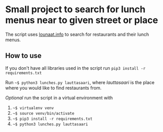# Small project to search for lunch menus near to given street or place
The script uses [lounaat.info](https://lounaat.info) to search for restaurants and their lunch menus.

## How to use
If you don't have all libraries used in the script run ```pip3 install -r requirements.txt```

Run ```~$ python3 lunches.py lauttasaari```, where _lauttasaari_ is the place where you would like to find restaurants from.

_Optional_ run the script in a virtual environment with
  1. ```~$ virtualenv venv```
  2. ```~$ source venv/bin/activate```
  3. ```~$ pip3 install -r requirements.txt```
  4. ```~$ python3 lunches.py lauttasaari```
